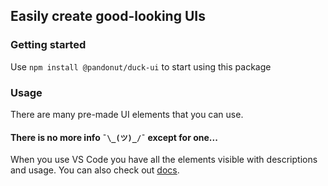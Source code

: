 ## Easily create good-looking UIs
### Getting started
Use `npm install @pandonut/duck-ui` to start using this package
### Usage
There are many pre-made UI elements that you can use.
#### There is no more info `¯\_(ツ)_/¯` except for one...
When you use VS Code you have all the elements visible with descriptions and usage. You can also check out [docs](https://github.com/PanDonut/duck-ui/wiki).